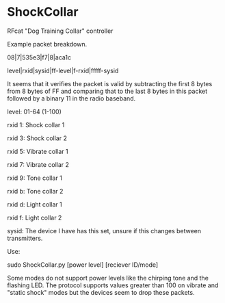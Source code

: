 # ShockCollar
RFcat "Dog Training Collar" controller

Example packet breakdown.

08|7|535e3|f7|8|aca1c

level|rxid|sysid|ff-level|f-rxid|fffff-sysid

It seems that it verifies the packet is valid by subtracting the first 8
bytes from 8 bytes of FF and comparing that to the last 8 bytes in this
packet followed by a binary 11 in the radio baseband.

level: 01-64 (1-100)

rxid 1: Shock collar 1

rxid 3: Shock collar 2

rxid 5: Vibrate collar 1

rxid 7: Vibrate collar 2

rxid 9: Tone collar 1

rxid b: Tone collar 2

rxid d: Light collar 1

rxid f: Light collar 2

sysid: The device I have has this set, unsure if this changes between
transmitters.

Use:

sudo ShockCollar.py [power level] [reciever ID/mode]

Some modes do not support power levels like the chirping tone and the
flashing LED. The protocol supports values greater than 100 on vibrate
and "static shock" modes but the devices seem to drop these packets.
